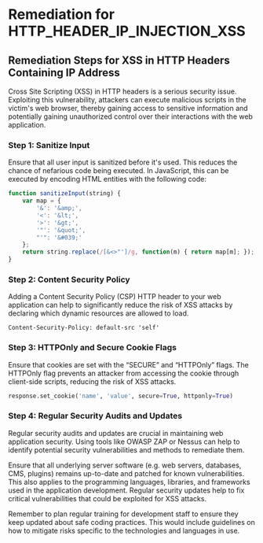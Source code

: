# Remediation for HTTP_HEADER_IP_INJECTION_XSS

## Remediation Steps for XSS in HTTP Headers Containing IP Address
Cross Site Scripting (XSS) in HTTP headers is a serious security issue. Exploiting this vulnerability, attackers can execute malicious scripts in the victim's web browser, thereby gaining access to sensitive information and potentially gaining unauthorized control over their interactions with the web application.

### Step 1: Sanitize Input
Ensure that all user input is sanitized before it's used. This reduces the chance of nefarious code being executed. In JavaScript, this can be executed by encoding HTML entities with the following code:
```javascript
function sanitizeInput(string) {
    var map = {
        '&': '&amp;',
        '<': '&lt;',
        '>': '&gt;',
        '"': '&quot;',
        "'": '&#039;'
    };
    return string.replace(/[&<>"']/g, function(m) { return map[m]; });
}
```
### Step 2: Content Security Policy
Adding a Content Security Policy (CSP) HTTP header to your web application can help to significantly reduce the risk of XSS attacks by declaring which dynamic resources are allowed to load.

```http
Content-Security-Policy: default-src 'self'
```
### Step 3: HTTPOnly and Secure Cookie Flags
Ensure that cookies are set with the “SECURE” and “HTTPOnly” flags. The HTTPOnly flag prevents an attacker from accessing the cookie through client-side scripts, reducing the risk of XSS attacks.

```python
response.set_cookie('name', 'value', secure=True, httponly=True)
```
### Step 4: Regular Security Audits and Updates
Regular security audits and updates are crucial in maintaining web application security. Using tools like OWASP ZAP or Nessus can help to identify potential security vulnerabilities and methods to remediate them.

Ensure that all underlying server software (e.g. web servers, databases, CMS, plugins) remains up-to-date and patched for known vulnerabilities. This also applies to the programming languages, libraries, and frameworks used in the application development. Regular security updates help to fix critical vulnerabilities that could be exploited for XSS attacks.

Remember to plan regular training for development staff to ensure they keep updated about safe coding practices. This would include guidelines on how to mitigate risks specific to the technologies and languages in use.